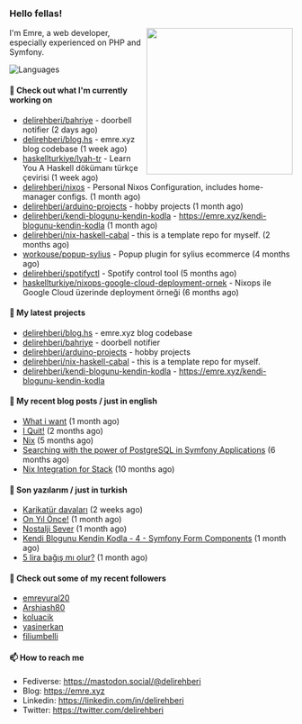 <h3>Hello fellas!</h3>
 

<img align="right" src="https://media.giphy.com/media/ZE6HYckyroMWwSp11C/giphy-downsized.gif" width="260">

I'm Emre, a web developer, especially experienced on PHP and Symfony.

![Languages](https://github-readme-stats.vercel.app/api/top-langs/?username=delirehberi&layout=compact)

#### 👷 Check out what I'm currently working on

- [delirehberi/bahriye](https://github.com/delirehberi/bahriye) - doorbell notifier (2 days ago)
- [delirehberi/blog.hs](https://github.com/delirehberi/blog.hs) - emre.xyz blog codebase  (1 week ago)
- [haskellturkiye/lyah-tr](https://github.com/haskellturkiye/lyah-tr) - Learn You A Haskell dökümanı türkçe çevirisi (1 week ago)
- [delirehberi/nixos](https://github.com/delirehberi/nixos) - Personal Nixos Configuration, includes home-manager configs. (1 month ago)
- [delirehberi/arduino-projects](https://github.com/delirehberi/arduino-projects) - hobby projects (1 month ago)
- [delirehberi/kendi-blogunu-kendin-kodla](https://github.com/delirehberi/kendi-blogunu-kendin-kodla) - https://emre.xyz/kendi-blogunu-kendin-kodla (1 month ago)
- [delirehberi/nix-haskell-cabal](https://github.com/delirehberi/nix-haskell-cabal) - this is a template repo for myself. (2 months ago)
- [workouse/popup-sylius](https://github.com/workouse/popup-sylius) - Popup plugin for sylius ecommerce (4 months ago)
- [delirehberi/spotifyctl](https://github.com/delirehberi/spotifyctl) - Spotify control tool (5 months ago)
- [haskellturkiye/nixops-google-cloud-deployment-ornek](https://github.com/haskellturkiye/nixops-google-cloud-deployment-ornek) - Nixops ile Google Cloud üzerinde deployment örneği (6 months ago)

#### 🌱 My latest projects

- [delirehberi/blog.hs](https://github.com/delirehberi/blog.hs) - emre.xyz blog codebase 
- [delirehberi/bahriye](https://github.com/delirehberi/bahriye) - doorbell notifier
- [delirehberi/arduino-projects](https://github.com/delirehberi/arduino-projects) - hobby projects
- [delirehberi/nix-haskell-cabal](https://github.com/delirehberi/nix-haskell-cabal) - this is a template repo for myself.
- [delirehberi/kendi-blogunu-kendin-kodla](https://github.com/delirehberi/kendi-blogunu-kendin-kodla) - https://emre.xyz/kendi-blogunu-kendin-kodla

#### 📜 My recent blog posts / just in english

- [What i want](https://emre.xyz/what-i-want) (1 month ago)
- [I Quit!](https://emre.xyz/i-quit) (2 months ago)
- [Nix](https://emre.xyz/nix) (5 months ago)
- [Searching with the power of PostgreSQL in Symfony Applications](https://emre.xyz/searching-with-the-power-of-postgresql-in-symfony-applications) (6 months ago)
- [Nix Integration for Stack](https://emre.xyz/nix-integration-for-stack) (10 months ago)

#### 📜 Son yazılarım / just in turkish

- [Karikatür davaları](https://emre.xyz/karikatur-davalari) (2 weeks ago)
- [On Yıl Önce!](https://emre.xyz/on-yil-once) (1 month ago)
- [Nostalji Sever](https://emre.xyz/nostalji-sever) (1 month ago)
- [Kendi Blogunu Kendin Kodla - 4 - Symfony Form Components](https://emre.xyz/kendi-blogunu-kendin-kodla-4-symfony-form-components) (1 month ago)
- [5 lira bağış mı olur?](https://emre.xyz/5-lira-bagis-mi-olur) (1 month ago)

#### 👯 Check out some of my recent followers

- [emrevural20](https://github.com/emrevural20)
- [Arshiash80](https://github.com/Arshiash80)
- [koluacik](https://github.com/koluacik)
- [yasinerkan](https://github.com/yasinerkan)
- [filiumbelli](https://github.com/filiumbelli)

#### 📫 How to reach me

- Fediverse: https://mastodon.social/@delirehberi
- Blog: https://emre.xyz
- Linkedin: https://linkedin.com/in/delirehberi
- Twitter: https://twitter.com/delirehberi

